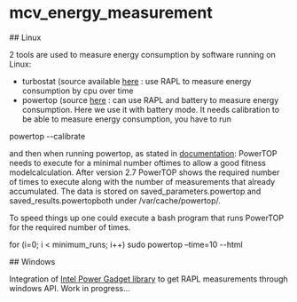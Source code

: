 # mcv_energy_measurement

## Linux

2 tools are used to measure energy consumption by software running on Linux:

* turbostat (source available [here](https://github.com/torvalds/linux/blob/master/tools/power/x86/turbostat/turbostat.c) : use RAPL to measure energy consumption by cpu over time
* powertop (source [here](https://github.com/fenrus75/powertop) : can use RAPL and battery to measure energy consumption. Here we use it with battery mode. It needs calibration to be able to measure energy consumption, you have to run 

powertop --calibrate

and then when running powertop, as stated in [documentation](https://01.org/sites/default/files/page/powertop_users_guide_201412.pdf): PowerTOP needs to execute for a minimal number oftimes to allow a good fitness modelcalculation. After version 2.7 PowerTOP shows the required number of times to execute along with the number of measurements that already accumulated. The data is stored on saved\_parameters.powertop and saved\_results.powertopboth under /var/cache/powertop/. 

To speed things up one could execute a bash program that runs PowerTOP for the required number of times.

for (i=0; i < minimum\_runs; i++)
  sudo powertop –time=10 --html

## Windows

Integration of [Intel Power Gadget library](https://software.intel.com/en-us/articles/intel-power-gadget/) to get RAPL measurements through windows API. Work in progress...
